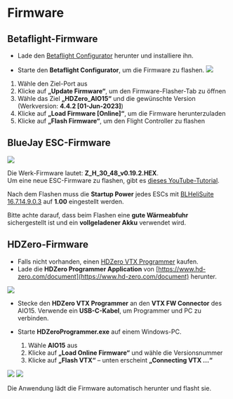 # Firmware

## Betaflight-Firmware

- Lade den [Betaflight Configurator](https://github.com/betaflight/betaflight-configurator/releases) herunter und installiere ihn.

- Starte den **Betaflight Configurator**, um die Firmware zu flashen.
  <img src="/aio15media/image6.png" id="image6">

1. Wähle den Ziel-Port aus
2. Klicke auf **„Update Firmware“**, um den Firmware-Flasher-Tab zu öffnen
3. Wähle das Ziel **„HDZero_AIO15“** und die gewünschte Version (Werkversion: **4.4.2 [01-Jun-2023]**)
4. Klicke auf **„Load Firmware [Online]“**, um die Firmware herunterzuladen
5. Klicke auf **„Flash Firmware“**, um den Flight Controller zu flashen

## BlueJay ESC-Firmware

<img src="/aio15media/image7.png" id="image7">

Die Werk-Firmware lautet: **Z_H_30_48_v0.19.2.HEX**.  
Um eine neue ESC-Firmware zu flashen, gibt es [dieses YouTube-Tutorial](https://www.youtube.com/watch?v=yEDhnBUFQNI).

Nach dem Flashen muss die **Startup Power** jedes ESCs mit [BLHeliSuite 16.7.14.9.0.3](https://github.com/4712/BLHeliSuite/releases/tag/16714903) auf **1.00** eingestellt werden.

Bitte achte darauf, dass beim Flashen eine **gute Wärmeabfuhr** sichergestellt ist und ein **vollgeladener Akku** verwendet wird.

## HDZero-Firmware

- Falls nicht vorhanden, einen [HDZero VTX Programmer](https://www.hd-zero.com/product-page/hdzero-vtx-programmer) kaufen.
- Lade die **HDZero Programmer Application** von [https://www.hd-zero.com/document](https://www.hd-zero.com/document) herunter.

<img src="/aio15media/image8.png" id="image8">

- Stecke den **HDZero VTX Programmer** an den **VTX FW Connector** des AIO15. Verwende ein **USB-C-Kabel**, um Programmer und PC zu verbinden.
- Starte **HDZeroProgrammer.exe** auf einem Windows-PC.

  1. Wähle **AIO15** aus
  2. Klicke auf **„Load Online Firmware“** und wähle die Versionsnummer
  3. Klicke auf **„Flash VTX“** – unten erscheint **„Connecting VTX ...“**

<img src="/aio15media/image9.jpeg" id="image9">
<img src="/aio15media/image10.png" id="image10">

Die Anwendung lädt die Firmware automatisch herunter und flasht sie.
